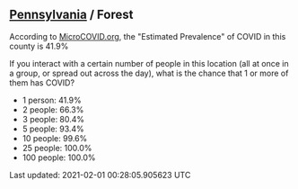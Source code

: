 
## [Pennsylvania](/united-states/pennsylvania) / Forest

According to [MicroCOVID.org](http://microcovid.org),
the "Estimated Prevalence" of COVID in this county is 41.9%

If you interact with a certain number of people in this location
(all at once in a group, or spread out across the day), what is the chance that
1 or more of them has COVID?

- 1 person: 41.9%
- 2 people: 66.3%
- 3 people: 80.4%
- 5 people: 93.4%
- 10 people: 99.6%
- 25 people: 100.0%
- 100 people: 100.0%

Last updated: 2021-02-01 00:28:05.905623 UTC
